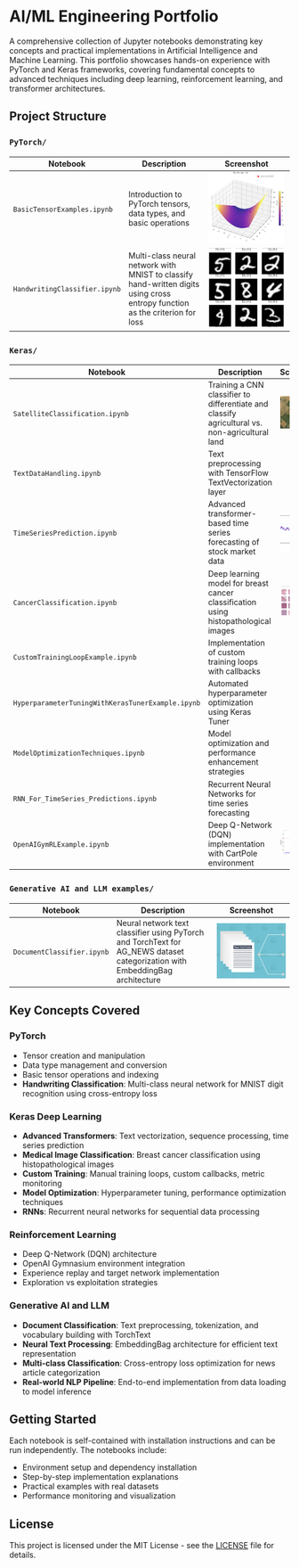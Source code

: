 # AI/ML Engineering Portfolio

A comprehensive collection of Jupyter notebooks demonstrating key concepts and practical implementations in Artificial Intelligence and Machine Learning. This portfolio showcases hands-on experience with PyTorch and Keras frameworks, covering fundamental concepts to advanced techniques including deep learning, reinforcement learning, and transformer architectures.



## Project Structure

### `PyTorch/`
| Notebook | Description | Screenshot |
|----------|-------------|------------|
| `BasicTensorExamples.ipynb` | Introduction to PyTorch tensors, data types, and basic operations | ![Tensor Examples](PyTorch%20examples/ReadmeImages/TensorExamples.png) |
| `HandwritingClassifier.ipynb` | Multi-class neural network with MNIST to classify hand-written digits using cross entropy function as the criterion for loss | ![MNIST Writing Detection](PyTorch%20examples/ReadmeImages/MNISTWritingDetection.png) |

### `Keras/`
| Notebook | Description | Screenshot |
|----------|-------------|------------|
| `SatelliteClassification.ipynb` | Training a CNN classifier to differentiate and classify agricultural vs. non-agricultural land | ![Satellite Imagery](Keras%20examples/Deep%20Learning/SatelliteImageryClassifier/READMEImages/AgriImagery.png) |
| `TextDataHandling.ipynb` | Text preprocessing with TensorFlow TextVectorization layer | |
| `TimeSeriesPrediction.ipynb` | Advanced transformer-based time series forecasting of stock market data | ![Stock Market Prediction](Keras%20examples/Deep%20Learning/Building%20Advanced%20Transformers/ReadmeImages/StockMarketPrediction.png) |
| `CancerClassification.ipynb` | Deep learning model for breast cancer classification using histopathological images | ![Breast Cancer Classifier](Keras%20examples/Deep%20Learning/CancerClassification/ReadmeImage/BreastCancerClassifier.png) |
| `CustomTrainingLoopExample.ipynb` | Implementation of custom training loops with callbacks | |
| `HyperparameterTuningWithKerasTunerExample.ipynb` | Automated hyperparameter optimization using Keras Tuner | |
| `ModelOptimizationTechniques.ipynb` | Model optimization and performance enhancement strategies | |
| `RNN_For_TimeSeries_Predictions.ipynb` | Recurrent Neural Networks for time series forecasting | |
| `OpenAIGymRLExample.ipynb` | Deep Q-Network (DQN) implementation with CartPole environment | ![OpenAI Gym](Keras%20examples/Reinforcement%20Learning/ReadmeImages/OpenAIGym.png) |

### `Generative AI and LLM examples/`
| Notebook | Description | Screenshot |
|----------|-------------|------------|
| `DocumentClassifier.ipynb` | Neural network text classifier using PyTorch and TorchText for AG_NEWS dataset categorization with EmbeddingBag architecture | ![Document Classifier](Generative%20AI%20and%20LLM%20examples/ReadmeImages/DocClassifier.png) |

## Key Concepts Covered

### PyTorch
- Tensor creation and manipulation
- Data type management and conversion
- Basic tensor operations and indexing
- **Handwriting Classification**: Multi-class neural network for MNIST digit recognition using cross-entropy loss

### Keras Deep Learning
- **Advanced Transformers**: Text vectorization, sequence processing, time series prediction
- **Medical Image Classification**: Breast cancer classification using histopathological images
- **Custom Training**: Manual training loops, custom callbacks, metric monitoring
- **Model Optimization**: Hyperparameter tuning, performance optimization techniques
- **RNNs**: Recurrent neural networks for sequential data processing

### Reinforcement Learning
- Deep Q-Network (DQN) architecture
- OpenAI Gymnasium environment integration
- Experience replay and target network implementation
- Exploration vs exploitation strategies

### Generative AI and LLM
- **Document Classification**: Text preprocessing, tokenization, and vocabulary building with TorchText
- **Neural Text Processing**: EmbeddingBag architecture for efficient text representation
- **Multi-class Classification**: Cross-entropy loss optimization for news article categorization
- **Real-world NLP Pipeline**: End-to-end implementation from data loading to model inference

## Getting Started

Each notebook is self-contained with installation instructions and can be run independently. The notebooks include:
- Environment setup and dependency installation
- Step-by-step implementation explanations
- Practical examples with real datasets
- Performance monitoring and visualization

## License

This project is licensed under the MIT License - see the [LICENSE](LICENSE) file for details.
